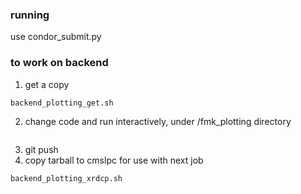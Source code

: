 ### running
use condor_submit.py

### to work on backend
1. get a copy
```
backend_plotting_get.sh
```
2. change code and run interactively, under /fmk_plotting directory
```
```
3. git push
4. copy tarball to cmslpc for use with next job
```
backend_plotting_xrdcp.sh 
```
